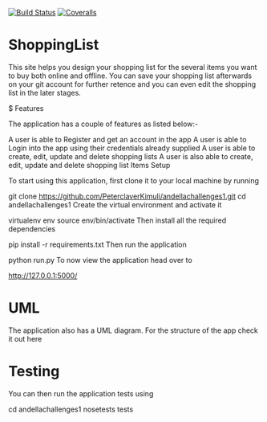 [![Build Status](https://travis-ci.org/PeterclaverKimuli/andellachallenges1.svg?branch=master)](https://travis-ci.org/PeterclaverKimuli/andellachallenges1)
[![Coveralls](https://img.shields.io/coveralls/PeterclaverKimuli/andellachallenges1.svg?branch=master)]()

# ShoppingList

This site helps you design your shopping list for the several items you want to buy both online and offline. You can save your shopping list afterwards on your git account for further retence and you can even edit the shopping list in the later stages.

$ Features

The application has a couple of features as listed below:-

A user is able to Register and get an account in the app
A user is able to Login into the app using their credentials already supplied
A user is able to create, edit, update and delete shopping lists
A user is also able to create, edit, update and delete shopping list Items
Setup

To start using this application, first clone it to your local machine by running

git clone https://github.com/PeterclaverKimuli/andellachallenges1.git
cd andellachallenges1
Create the virtual environment and activate it

virtualenv env
source env/bin/activate
Then install all the required dependencies

pip install -r requirements.txt
Then run the application

python run.py
To now view the application head over to

http://127.0.0.1:5000/
# UML

The application also has a UML diagram. For the structure of the app check it out here

# Testing

You can then run the application tests using

cd andellachallenges1
nosetests tests

